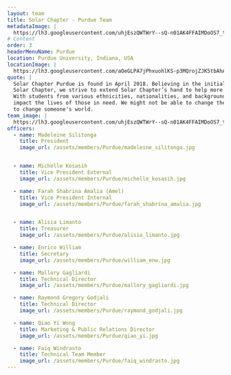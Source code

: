 ```yaml
---
layout: team
title: Solar Chapter - Purdue Team
metadataImage: |
  https://lh3.googleusercontent.com/uhjEszQWTWrY--sQ-n01AK4FFAIMDoOS7_t9aaOoDf6n97Wwe_JGN5vX5NJKoosYK9deL8SBu2cnMtZSCRU7aFiw0DNnlhZ7SiMKYXV4DiEF1S7ftJu0KBzvzfEK4USB1kogE0nMCLptw9bFWQIXRFmRYVltnt374q2ODcXC7GGjq-AGBwynEafUHzGfKFi1brAeAHfY7NTM-RPLAliQE7oidBGsx-puYOc7t7HkZRyO9jg28Gfv3FyJgcEOjPKO7FGbXocZA-Ajs4_eZMsB8GOiDPOyYZ6j3PIYtjxVqLmCrpPDeHDI-Y_PU9bkfqpgofdl_Qh607u3kpDGEDFEPwT-euqEve0sPY9-pZL3e9ms9UCVGuxWP6k207uEA4rzx-6PAxGW33A-TdkyVeibsc6hAHDU571H-n_tBe0uB_X4YtP6-gmVfMd2ekNqECmYlxchUEoHL42h5KvqD3PhBOV8P4penPRoREtOVmXHxcHGSNHbxnPGYft3J8r8y8G6t0jzUFdGKipP26rTS2RZ2G1vQEQhGAprd6rZeNjprVNtaN7l3m6aFVlzDMZZjOZtswhUfWncU7eFS-VCcxDOzQXuahJ_wrsDIfTSxE7n7hVLyY9hgpZoOno50OoU447Da5PiBlQSgyyiqxDDbTtsCEB4xNrcOLe20u2uChAJBpevCagwzpL8CR-RQETa6PhA63I1HCum-WCno1FMCxCFWd-ck4rPAK9uUFyPaFkrH0NGLLqVcz2E1xk=w2692-h2018-no
# Content
order: 3
headerMenuName: Purdue
location: Purdue University, Indiana, USA
locationImage: |
  https://lh3.googleusercontent.com/aOeGLPA7jPhxuohlKS-p3MQrojZJK5tbAhAqc74L86VXcdphmAkbqwQzs2bc1rqMAUfm74rC-lBvHiFlDpdX4Qk4g1JFwX4-WSAW31a8TQaetQG2V6Pwcz9feghuWNrZriF9z2tqhNsf-Rtw6aeSsnWAUdqcPfCLOQaBeu_jI3RAuXU9U-scYgBdLMQsTu1kopL4M7zbkbIPxxrMci_5L6_Tam5pR8WJm9488wOssbUHV3KdfchTfLtVQi_0eGEnpp-t6XpNMX4w2mQbMeDEN2HALJOdWY2XztE5C73O6mc5igu6mliOzvoRaY4TolfRnVO_0MvHfypu8yH0KClwkGxRlYerbqKg1mfwQBb-EF8Vv9Uj71UE1S588LcpF5fhSkEivBu-gWb3Dpd-gSqsYeuQSJdS1hfKBlRnQvq3iqSIK7qTh_6ehWKP0XxXxBZTeA3FPOMVzqqKr4G74cT9WK4bNcf7leKq95LgyQF0c6Tz0iHVPjul5cj8rvS79OGcVju1XTAa69MMnaUiQWRdPQKN5UMLr3MHEtFRU0xdomv-M9DvFSoYIFSRYw5qNBrcZouPu7NRi8S68_MWke9wR1uMQecYfDtzyUIGb15a-MT8TwPf5Q0soCGOkrSNlycg97wrThHh1tVFbToY8rvkvX0iLbJvM9XudCa1loFFPr5h1vuTwUhQGgJ_p1EY1IDcbA9EMRAUPhRsi0rz60H9O1y5Ft0EKb8FN29bQ9pLsfwvkuap1QtU3e0=w888-h500-no
quote: |
  Solar Chapter Purdue is found in April 2018. Believing in the initial work of
  Solar Chapter, we strive to extend Solar Chapter’s hand to help more people around the world.
  With students from various ethnicities, nationalities, and backgrounds, we believe we can help
  impact the lives of those in need. We might not be able to change the world, but we might be able
  to change someone's world.
team_image: |
  https://lh3.googleusercontent.com/uhjEszQWTWrY--sQ-n01AK4FFAIMDoOS7_t9aaOoDf6n97Wwe_JGN5vX5NJKoosYK9deL8SBu2cnMtZSCRU7aFiw0DNnlhZ7SiMKYXV4DiEF1S7ftJu0KBzvzfEK4USB1kogE0nMCLptw9bFWQIXRFmRYVltnt374q2ODcXC7GGjq-AGBwynEafUHzGfKFi1brAeAHfY7NTM-RPLAliQE7oidBGsx-puYOc7t7HkZRyO9jg28Gfv3FyJgcEOjPKO7FGbXocZA-Ajs4_eZMsB8GOiDPOyYZ6j3PIYtjxVqLmCrpPDeHDI-Y_PU9bkfqpgofdl_Qh607u3kpDGEDFEPwT-euqEve0sPY9-pZL3e9ms9UCVGuxWP6k207uEA4rzx-6PAxGW33A-TdkyVeibsc6hAHDU571H-n_tBe0uB_X4YtP6-gmVfMd2ekNqECmYlxchUEoHL42h5KvqD3PhBOV8P4penPRoREtOVmXHxcHGSNHbxnPGYft3J8r8y8G6t0jzUFdGKipP26rTS2RZ2G1vQEQhGAprd6rZeNjprVNtaN7l3m6aFVlzDMZZjOZtswhUfWncU7eFS-VCcxDOzQXuahJ_wrsDIfTSxE7n7hVLyY9hgpZoOno50OoU447Da5PiBlQSgyyiqxDDbTtsCEB4xNrcOLe20u2uChAJBpevCagwzpL8CR-RQETa6PhA63I1HCum-WCno1FMCxCFWd-ck4rPAK9uUFyPaFkrH0NGLLqVcz2E1xk=w2692-h2018-no
officers:
  - name: Madeleine Silitonga
    title: President
    image_url: /assets/members/Purdue/madeleine_silitonga.jpg


  - name: Michelle Kosasih
    title: Vice President External
    image_url: /assets/members/Purdue/michelle_kosasih.jpg

  - name: Farah Shabrina Amalia (Amel)
    title: Vice President Internal
    image_url: /assets/members/Purdue/farah_shabrina_amalia.jpg


  - name: Alisia Limanto
    title: Treasurer
    image_url: /assets/members/Purdue/alisia_limanto.jpg

  - name: Enrico William
    title: Secretary
    image_url: /assets/members/Purdue/william_enw.jpg

  - name: Mallory Gagliardi
    title: Technical Director
    image_url: /assets/members/Purdue/mallory_gagliardi.jpg

  - name: Raymond Gregory Godjali
    title: Technical Director
    image_url: /assets/members/Purdue/raymond_godjali.jpg

  - name: Qiao Yi Wong 
    title: Marketing & Public Relations Director 
    image_url: /assets/members/Purdue/qiao_yi.jpg

  - name: Faiq Windrasto
    title: Technical Team Member
    image_url: /assets/members/Purdue/faiq_windrasto.jpg
---
```

